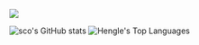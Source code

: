 ![](https://api.visitorbadge.io/api/VisitorHit?user=Scodive&repo=Scodive&countColor=%57068c)

![sco's GitHub stats](https://github-readme-stats.vercel.app/api?username=Scodive&show_icons=true&count_private=true&theme=radical)
![Hengle's Top Languages](https://github-readme-stats.vercel.app/api/top-langs/?username=Scodive&theme=default&show_icons=true&hide_border=true&layout=compact&card_width=350)
